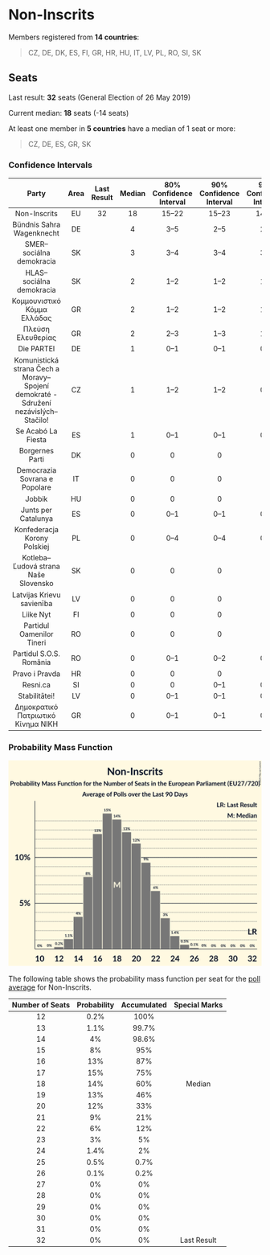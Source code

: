 # Non-Inscrits

Members registered from **14 countries**:

> CZ, DE, DK, ES, FI, GR, HR, HU, IT, LV, PL, RO, SI, SK

## Seats

Last result: **32** seats (General Election of 26 May 2019)

Current median: **18** seats (-14 seats)

At least one member in **5 countries** have a median of 1 seat or more:

> CZ, DE, ES, GR, SK

### Confidence Intervals

| Party | Area | Last Result | Median | 80% Confidence Interval | 90% Confidence Interval | 95% Confidence Interval | 99% Confidence Interval |
|:-----:|:----:|:-----------:|:------:|:-----------------------:|:-----------------------:|:-----------------------:|:-----------------------:|
| Non-Inscrits | EU | 32 | 18 | 15–22 | 15–23 | 14–23 | 13–25 |
| Bündnis Sahra Wagenknecht | DE | | 4 | 3–5 | 2–5 | 2–5 | 2–6 |
| SMER–sociálna demokracia | SK | | 3 | 3–4 | 3–4 | 3–4 | 3–4 |
| HLAS–sociálna demokracia | SK | | 2 | 1–2 | 1–2 | 1–2 | 1–2 |
| Κομμουνιστικό Κόμμα Ελλάδας | GR | | 2 | 1–2 | 1–2 | 1–2 | 1–3 |
| Πλεύση Ελευθερίας | GR | | 2 | 2–3 | 1–3 | 1–3 | 1–3 |
| Die PARTEI | DE | | 1 | 0–1 | 0–1 | 0–1 | 0–1 |
| Komunistická strana Čech a Moravy–Spojení demokraté - Sdružení nezávislých–Stačilo! | CZ | | 1 | 1–2 | 1–2 | 0–2 | 0–2 |
| Se Acabó La Fiesta | ES | | 1 | 0–1 | 0–1 | 0–2 | 0–2 |
| Borgernes Parti | DK | | 0 | 0 | 0 | 0 | 0 |
| Democrazia Sovrana e Popolare | IT | | 0 | 0 | 0 | 0 | 0 |
| Jobbik | HU | | 0 | 0 | 0 | 0 | 0 |
| Junts per Catalunya | ES | | 0 | 0–1 | 0–1 | 0–1 | 0–1 |
| Konfederacja Korony Polskiej | PL | | 0 | 0–4 | 0–4 | 0–5 | 0–5 |
| Kotleba–Ľudová strana Naše Slovensko | SK | | 0 | 0 | 0 | 0 | 0 |
| Latvijas Krievu savienība | LV | | 0 | 0 | 0 | 0 | 0 |
| Liike Nyt | FI | | 0 | 0 | 0 | 0 | 0 |
| Partidul Oamenilor Tineri | RO | | 0 | 0 | 0 | 0 | 0 |
| Partidul S.O.S. România | RO | | 0 | 0–1 | 0–2 | 0–2 | 0–2 |
| Pravo i Pravda | HR | | 0 | 0 | 0 | 0 | 0 |
| Resni.ca | SI | | 0 | 0 | 0–1 | 0–1 | 0–1 |
| Stabilitātei! | LV | | 0 | 0–1 | 0–1 | 0–1 | 0–1 |
| Δημοκρατικό Πατριωτικό Κίνημα ΝΙΚΗ | GR | | 0 | 0–1 | 0–1 | 0–1 | 0–1 |

### Probability Mass Function

![Graph with seats probability mass function not yet produced](average-2025-09-30-seats-pmf-non-inscrits.png "Seats Probability Mass Function")

The following table shows the probability mass function per seat for the [poll average](average-2025-09-30.html) for Non-Inscrits.

| Number of Seats | Probability | Accumulated | Special Marks |
|:---------------:|:-----------:|:-----------:|:-------------:|
| 12 | 0.2% | 100% |  |
| 13 | 1.1% | 99.7% |  |
| 14 | 4% | 98.6% |  |
| 15 | 8% | 95% |  |
| 16 | 13% | 87% |  |
| 17 | 15% | 75% |  |
| 18 | 14% | 60% | Median |
| 19 | 13% | 46% |  |
| 20 | 12% | 33% |  |
| 21 | 9% | 21% |  |
| 22 | 6% | 12% |  |
| 23 | 3% | 5% |  |
| 24 | 1.4% | 2% |  |
| 25 | 0.5% | 0.7% |  |
| 26 | 0.1% | 0.2% |  |
| 27 | 0% | 0% |  |
| 28 | 0% | 0% |  |
| 29 | 0% | 0% |  |
| 30 | 0% | 0% |  |
| 31 | 0% | 0% |  |
| 32 | 0% | 0% | Last Result |


